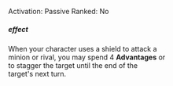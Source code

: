Activation: Passive
Ranked: No
##### effect
When your character uses a shield to attack a  
minion or rival, you may spend 4 **Advantages** or  
to stagger the target until the end of the  
target's next turn.